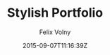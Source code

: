 ---
title: "Stylish Portfolio"
github: https://github.com/volny/stylish-portfolio-jekyll
demo: https://volny.github.io/stylish-portfolio-jekyll/
author: Felix Volny

ssg:
  - Jekyll
cms:
  - No Cms
date: 2015-09-07T11:16:39Z
github_branch: master
---